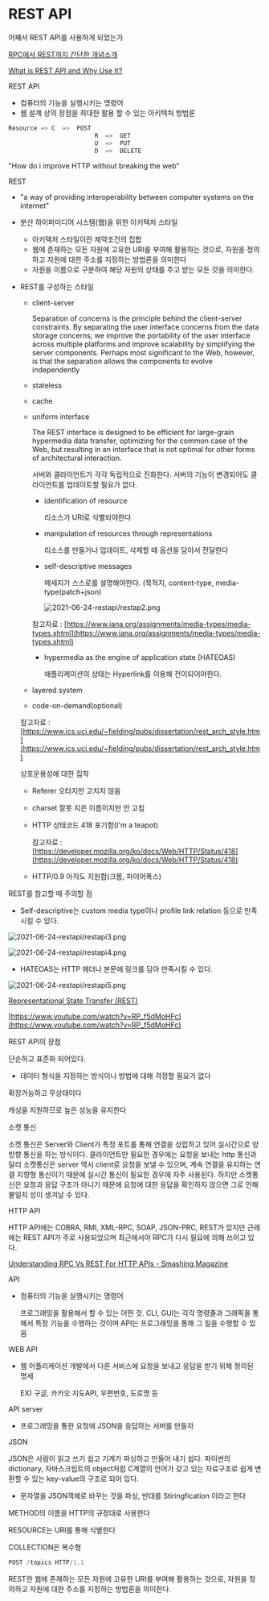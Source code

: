 # REST API

어째서 REST API를 사용하게 되었는가

[RPC에서 REST까지 간단한 개념소개](https://www.slideshare.net/WonchangSong1/rpc-restsimpleintro)

[What is REST API and Why Use It?](https://www.pluralsight.com/blog/tutorials/representational-state-transfer-tips)

REST API 

- 컴퓨터의 기능을 실행시키는 명령어
- 웹 설계 상의 장점을 최대한 활용 할 수 있는 아키텍처 방법론

```python
Resource => C  =>  POST
						R  =>  GET
						U  =>  PUT
						D  =>  DELETE
```

 "How do i improve HTTP without breaking the web"

REST

- "a way of providing interoperability between computer systems on the internet"
- 분산 하이퍼미디어 시스템(웹)을 위한 아키텍처 스타일
    - 아키텍처 스타일이란 제약조건의 집합
    - 웹에 존재하는 모든 자원에 고유한 URI를 부여해 활용하는 것으로, 자원을 정의하고 자원에 대한 주소를 지정하는 방법론을 의미한다
    - 자원을 이름으로 구분하여 해당 자원의 상태를 주고 받는 모든 것을 의미한다.
- REST를 구성하는 스타일
    - client-server

        Separation of concerns is the principle behind the client-server constraints. By separating the user interface concerns from the data storage concerns, we improve the portability of the user interface across multiple platforms and improve scalability by simplifying the server components. Perhaps most significant to the Web, however, is that the separation allows the components to evolve independently

    - stateless
    - cache
    - uniform interface

        The REST interface is designed to be efficient for large-grain hypermedia data transfer, optimizing for the common case of the Web, but resulting in an interface that is not optimal for other forms of architectural interaction.

        서버와 클라이언트가 각각 독립적으로 진화한다. 서버의 기능이 변경되어도 클라이언트를 업데이트할 필요가 없다.

        - identification  of resource

            리소스가 URI로 식별되야한다

        - manipulation of resources through representations

            리소스를 만들거나 업데이트, 삭제할 때  옵션을 담아서 전달한다

        - self-descriptive messages

            메세지가 스스로를 설명해야한다. (목적지, content-type, media-type(patch+json)

            ![2021-06-24-restapi/restap2.png](2021-06-24-restapi/restap2.png)

        참고자료 : [https://www.iana.org/assignments/media-types/media-types.xhtml](https://www.iana.org/assignments/media-types/media-types.xhtml)

        - hypermedia as the engine of application state (HATEOAS)

            애플리케이션의 상태는 Hyperlink를 이용해 전이되어야한다.

    - layered system
    - code-on-demand(optional)

    참고자료 : [https://www.ics.uci.edu/~fielding/pubs/dissertation/rest_arch_style.htm](https://www.ics.uci.edu/~fielding/pubs/dissertation/rest_arch_style.htm)

    상호운용성에 대한 집착

    - Referer 오타지만 고치지 않음
    - charset 잘못 지은 이름이지만 안 고침
    - HTTP 상태코드 418 포기함(I'm a teapot)

        참고자료 : [https://developer.mozilla.org/ko/docs/Web/HTTP/Status/418](https://developer.mozilla.org/ko/docs/Web/HTTP/Status/418)

    - HTTP/0.9 아직도 지원함(크롬, 파이어폭스)

REST를 참고할 때 주의할 점

- Self-descriptive는 custom media type이나 profile link relation 등으로 만족시킬 수 있다.

![2021-06-24-restapi/restapi3.png](2021-06-24-restapi/restapi3.png)

![2021-06-24-restapi/restapi4.png](2021-06-24-restapi/restapi4.png)

- HATEOAS는 HTTP 헤더나 본문에 링크를 담아 만족시킬 수 있다.

![2021-06-24-restapi/restapi5.png](2021-06-24-restapi/restapi5.png)

[Representational State Transfer (REST)](https://www.ics.uci.edu/~fielding/pubs/dissertation/rest_arch_style.htm#sec_5_1)

[https://www.youtube.com/watch?v=RP_f5dMoHFc](https://www.youtube.com/watch?v=RP_f5dMoHFc)

REST API의 장점

단순하고 표준화 되어있다.

- 데이터 형식을 지정하는 방식이나 방법에 대해 걱정할 필요가 없다

확장가능하고 무상태이다

캐싱을 지원하므로 높은 성능을 유지한다

소켓 통신

소켓 통신은 Server와 Client가 특정 포트를 통해 연결을 성립하고 있어 실시간으로 양방향 통신을 하는 방식이다. 클라이언트만 필요한 경우에는 요청을 보내는 http 통신과 달리 소켓통신은 server 역시 client로 요청을 보낼 수 있으며, 계속 연결을 유지하는 연결 지향형 통신이기 때문에 실시간 통신이 필요한 경우에 자주 사용된다. 하지만 소켓통신은 요청과 응답 구조가 아니기 때문에 요청에 대한 응답을 확인하지 않으면 그로 인해 불일치 성이 생겨날 수 있다.

HTTP API

HTTP API에는 COBRA, RMI, XML-RPC, SOAP, JSON-PRC, REST가 있지만 근래에는 REST API가 주로 사용되었으며 최근에서야 RPC가 다시 필요에 의해 쓰이고 있다.

[Understanding RPC Vs REST For HTTP APIs - Smashing Magazine](https://www.smashingmagazine.com/2016/09/understanding-rest-and-rpc-for-http-apis/)

API 

- 컴퓨터의 기능을 실행시키는 명령어

    프로그래밍을 활용해서 할 수 있는 어떤 것. CLI, GUI는 각각 명령줄과 그래픽을 통해서 특정 기능을 수행하는 것이며 API는 프로그래밍을 통해 그 일을 수행할 수 있음

WEB API

- 웹 어플리케이션 개발에서 다른 서비스에 요청을 보내고 응답을 받기 위해 정의된 명세

    EX) 구글, 카카오 지도API, 우편번호, 도로명 등

API server

- 프로그래밍을 통한 요청에 JSON을 응답하는 서버를 만들자

JSON

JSON은 사람이 읽고 쓰기 쉽고 기계가 파싱하고 만들어 내기 쉽다. 파이썬의 dictionary, 자바스크립트의 object처럼 C계열의 언어가 갖고 있는 자료구조로 쉽게 변환할 수 있는 key-value의 구조로 되어 있다.

- 문자열을 JSON객체로 바꾸는 것을 파싱, 반대를 Stiringfication 이라고 한다

METHOD의 이름을 HTTP의 규정대로 사용한다

RESOURCE는 URI를 통해 식별한다

COLLECTION은 복수형

```python
POST /topics HTTP/1.1
```

REST란 웹에 존재하는 모든 자원에 고유한 URI를 부여해 활용하는 것으로, 자원을 정의하고 자원에 대한 주소를 지정하는 방법론을 의미한다.